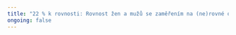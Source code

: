 ```yaml
---
title: "22 % k rovnosti: Rovnost žen a mužů se zaměřením na (ne)rovné odměňování"
ongoing: false
---
```

